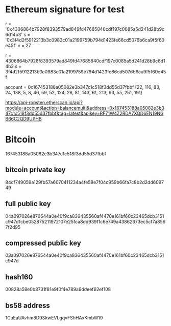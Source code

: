 # Ethereum signature for test
r = '0x4306864b7928f8393579ad849fd47685840cdf197c0085a5d241d28b9c6d14b3'
s = '0x3f4d2f5912213b3c0983c01a2199759b794d1423fe66cd5076b6ca9f5f60e45f'
v = 27

r = 4306864b7928f8393579ad849fd47685840cdf197c0085a5d241d28b9c6d14b3
s = 3f4d2f5912213b3c0983c01a2199759b794d1423fe66cd5076b6ca9f5f60e45f

account = 0x167453188a05082e3b347c1c518f3dd55d37fbbf
[22, 116, 83, 24, 138, 5, 8, 46, 59, 52, 124, 28, 81, 143, 61, 213, 93, 55, 251, 191]

https://api-ropsten.etherscan.io/api?module=account&action=balancemulti&address=0x167453188a05082e3b347c1c518f3dd55d37fbbf&tag=latest&apikey=RF71W4Z2RDA7XQD6EN19NGB66C2QD9UPHB

# Bitcoin
167453188a05082e3b347c1c518f3dd55d37fbbf

## bitcoin private key
84cf749059a129fb57a6070411234a4fe58e7f04c959b66fa7c8b2d2dd609749

## full public key
04a097026e876544a0e40f9ca836435560af4470e161bf60c23465dcb3151c947d1cbe052875211972107e25fca8dd939f1c6e749a43862673ec5cf7a8567f2d95

## compressed public key
03a097026e876544a0e40f9ca836435560af4470e161bf60c23465dcb3151c947d

## hash160
00828a58e0b8731f81e9f0f4e789a6ddeef62ef108

## bs58 address
1CuEaUAvhm8D9SkwEVLgqvFShHAxKmbW19




